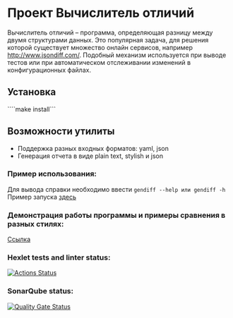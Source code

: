 # Проект Вычислитель отличий
Вычислитель отличий – программа, определяющая разницу между двумя структурами данных. Это популярная задача, для решения которой существует множество онлайн сервисов, например http://www.jsondiff.com/. Подобный механизм используется при выводе тестов или при автоматическом отслеживании изменений в конфигурационных файлах.

## Установка

````make install```

## Возможности утилиты
- Поддержка разных входных форматов: yaml, json
- Генерация отчета в виде plain text, stylish и json

### Пример использования:
Для вывода справки необходимо ввести ```gendiff --help или gendiff -h```  
Пример запуска [здесь](https://asciinema.org/a/EEviugVbD9FQx8EPUXHccganh)

### Демонстрация работы программы и примеры сравнения в разных стилях:
[Ссылка](https://asciinema.org/a/tWfqBXfBjyx6z8bEmfXrdNT3D)

### Hexlet tests and linter status:
[![Actions Status](https://github.com/Inthetouch/frontend-project-46/actions/workflows/hexlet-check.yml/badge.svg)](https://github.com/Inthetouch/frontend-project-46/actions)
### SonarQube status:
[![Quality Gate Status](https://sonarcloud.io/api/project_badges/measure?project=Inthetouch_frontend-project-46&metric=alert_status)](https://sonarcloud.io/summary/new_code?id=Inthetouch_frontend-project-46)